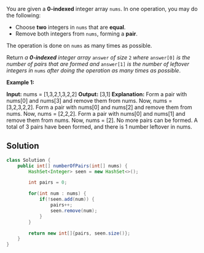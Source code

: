 You are given a **0-indexed** integer array `nums`. In one operation, you may do the following:

- Choose **two** integers in `nums` that are **equal**.
- Remove both integers from `nums`, forming a **pair**.

The operation is done on `nums` as many times as possible.

Return _a **0-indexed** integer array_ `answer` _of size_ `2` _where_ `answer[0]` _is the number of pairs that are formed and_ `answer[1]` _is the number of leftover integers in_ `nums` _after doing the operation as many times as possible_.

**Example 1:**

**Input:** nums = [1,3,2,1,3,2,2]
**Output:** [3,1]
**Explanation:**
Form a pair with nums[0] and nums[3] and remove them from nums. Now, nums = [3,2,3,2,2].
Form a pair with nums[0] and nums[2] and remove them from nums. Now, nums = [2,2,2].
Form a pair with nums[0] and nums[1] and remove them from nums. Now, nums = [2].
No more pairs can be formed. A total of 3 pairs have been formed, and there is 1 number leftover in nums.

## Solution

```java
class Solution {
    public int[] numberOfPairs(int[] nums) {
        HashSet<Integer> seen = new HashSet<>();

        int pairs = 0;

        for(int num : nums) {
            if(!seen.add(num)) {
                pairs++;
                seen.remove(num);
            } 
        }

        return new int[]{pairs, seen.size()};
    }
}
```